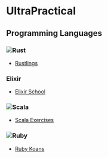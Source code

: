 # UltraPractical

## Programming Languages

### ![Rust](https://www.vectorlogo.zone/logos/rust-lang/rust-lang-ar21.svg)

- [Rustlings](https://github.com/rust-lang/rustlings)

### Elixir

- [Elixir School](https://elixirschool.com)

### ![Scala](https://www.vectorlogo.zone/logos/scala-lang/scala-lang-ar21.svg)

- [Scala Exercises](https://www.scala-exercises.org)

### ![Ruby](https://www.vectorlogo.zone/logos/ruby-lang/ruby-lang-ar21.svg)

- [Ruby Koans](http://rubykoans.com)
